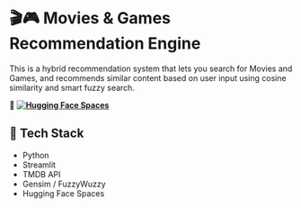 # 🎬🎮 Movies & Games Recommendation Engine

This is a hybrid recommendation system that lets you search for Movies and Games, and recommends similar content based on user input using cosine similarity and smart fuzzy search.

🚀 **[![Hugging Face Spaces](https://img.shields.io/badge/HuggingFace-LiveApp-blue?logo=huggingface)](https://huggingface.co/spaces/Hoshang08/Movies-Games-Recommendation-Engine)**

## 🔧 Tech Stack
- Python
- Streamlit
- TMDB API
- Gensim / FuzzyWuzzy
- Hugging Face Spaces
